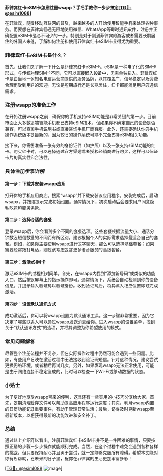 **菲律宾红卡eSIM卡怎麽註冊wsapp？手把手教你一步步搞定[[TG💪+ @esim1088](https://t.me/s/esim1088)]**

在菲律宾，随着移动互联网的普及，越来越多的人开始使用智能手机来处理各种事务。而要想在菲律宾畅通无阻地使用微信、WhatsApp等即时通讯软件，注册并正确配置eSIM卡是必不可少的一步。特别是对于刚到菲律宾的游客或者需要长期居住的外国人来说，了解如何注册和使用菲律宾红卡eSIM卡显得尤为重要。

### 菲律宾红卡eSIM卡是什么？

首先，让我们来了解一下什么是菲律宾红卡eSIM卡。eSIM是一种电子化的SIM卡形式，与传统物理SIM卡不同，它可以直接嵌入设备中，无需单独插入。菲律宾红卡是由当地一家知名电信运营商提供的服务品牌，以其覆盖广、信号稳定以及资费合理而受到用户的欢迎。无论是短期旅行还是长期居住，红卡都能满足用户的通信需求。

### 注册wsapp的准备工作

在开始注册wsapp之前，确保你的手机支持eSIM功能是非常关键的第一步。目前市面上大多数高端智能手机都已支持eSIM技术，但如果你不确定自己的设备是否兼容，可以查阅手机说明书或直接咨询手机厂商客服。此外，还需要确认你的手机操作系统版本是最新的，因为较旧的操作系统可能不完全支持eSIM相关功能。

接下来，你需要准备一张有效的身份证件（如护照）以及一张支持eSIM功能的红卡。购买红卡时，可以选择通过官方渠道或者授权经销商进行购买，这样可以保证卡片的真实性和合法性。

### 具体注册步骤详解

#### 第一步：下载并安装wsapp应用

打开你的手机应用商店，搜索“wsapp”并下载安装该应用程序。安装完成后，启动wsapp，并按照提示完成初始设置。通常情况下，初次启动后会要求用户同意隐私政策和服务条款。

#### 第二步：选择合适的套餐

登录wsapp后，你会看到多个不同的套餐选项。这些套餐根据流量大小、通话分钟数及短信数量的不同而有所区别。建议根据个人的实际需求选择最适合自己的套餐。例如，如果你主要使用wsapp进行文字聊天，那么可以选择基础套餐；如果需要经常拨打电话，则应该考虑包含更多语音服务的高级套餐。

#### 第三步：激活eSIM卡

激活eSIM卡的过程相对简单。首先，在wsapp内找到“添加新号码”或类似的功能入口，然后按照屏幕上的指示操作即可。通常情况下，系统会自动检测到你的设备信息，并提示输入验证码以验证身份。收到验证码后，将其填入相应位置即可完成激活。

#### 第四步：设置默认通讯方式

成功激活后，你可以将wsapp设置为默认通讯工具。这一步骤非常重要，因为它决定了哪些联系人可以通过wsapp发送消息给你。进入wsapp的设置菜单，找到关于“默认通讯方式”的选项，并将其调整为你希望使用的模式。

### 常见问题解答

尽管整个注册流程并不复杂，但在实际操作过程中仍然可能会遇到一些问题。比如，有些用户反映在激活过程中无法接收到验证码短信。针对这种情况，建议尝试更换网络环境，或者稍后再试几次。另外，如果发现wsapp无法正常使用，可能是由于网络连接不稳定造成的，此时可以检查一下Wi-Fi或移动数据的状态。

### 小贴士

为了更好地享受wsapp带来的便利，这里还有一些实用的小技巧分享给大家。首先，定期清理缓存文件可以帮助提高应用程序运行速度；其次，利用wsapp内置的日历功能记录重要事件，有助于管理日常生活；最后，记得及时更新wsapp至最新版本，以便获得最新的功能改进和安全补丁。

### 总结

通过以上介绍可以看出，注册菲律宾红卡eSIM卡并不是一件困难的事情，只要按照正确的步骤一步步操作就能顺利完成。当然，在这个过程中难免会遇到各种各样的挑战，但只要保持耐心并且勇于尝试，就一定能够克服所有障碍。希望本文能对你有所帮助，在未来的日子里，祝你在菲律宾的生活更加丰富多彩！

[[TG💪+ @esim1088](https://t.me/s/esim1088) ![Image](https://i.postimg.cc/4NQfJmqS/Snipaste-2025-05-13-00-14-12.png)]